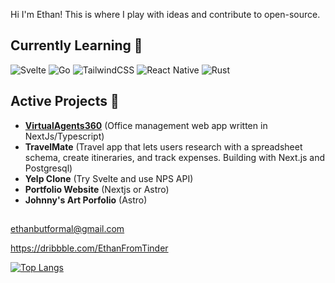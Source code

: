 Hi I'm Ethan! This is where I play with ideas and contribute to open-source. 

##  Currently Learning 🌱

![Svelte](https://img.shields.io/badge/svelte-%23f1413d.svg?style=for-the-badge&logo=svelte&logoColor=white)
![Go](https://img.shields.io/badge/go-%2300ADD8.svg?style=for-the-badge&logo=go&logoColor=white)
![TailwindCSS](https://img.shields.io/badge/tailwindcss-%2338B2AC.svg?style=for-the-badge&logo=tailwind-css&logoColor=white)
![React Native](https://img.shields.io/badge/react_native-%2320232a.svg?style=for-the-badge&logo=react&logoColor=%2361DAFB) ![Rust](https://img.shields.io/badge/rust-%23000000.svg?style=for-the-badge&logo=rust&logoColor=white)

##  Active Projects 🔭
- [**VirtualAgents360**](https://github.com/Ethansev/virtualagents360) (Office management web app written in NextJs/Typescript)
- **TravelMate** (Travel app that lets users research with a spreadsheet schema, create itineraries, and track expenses. Building with Next.js and Postgresql)
- **Yelp Clone** (Try Svelte and use NPS API)
- **Portfolio Website** (Nextjs or Astro)
- **Johnny's Art Porfolio** (Astro)

## 
ethanbutformal@gmail.com

https://dribbble.com/EthanFromTinder

[![Top Langs](https://github-readme-stats.vercel.app/api/top-langs/?username=ethansev&layout=compact)](https://github.com/anuraghazra/github-readme-stats)


<!--
https://github.com/Ileriayo/markdown-badges 
-->
